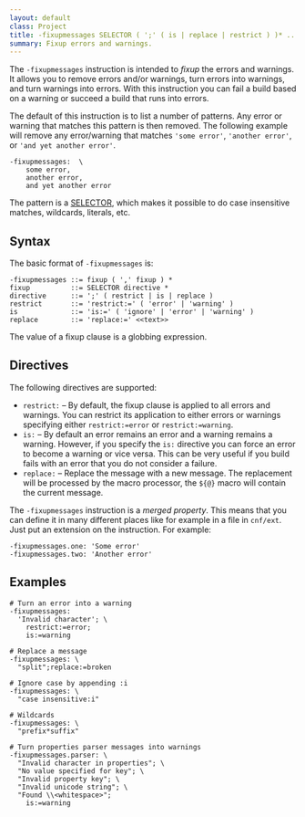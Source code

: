 ```yaml
---
layout: default
class: Project
title: -fixupmessages SELECTOR ( ';' ( is | replace | restrict ) )* ... 
summary: Fixup errors and warnings. 
---
```


The `-fixupmessages` instruction is intended to _fixup_ the errors and warnings. It allows you to remove errors and/or warnings, turn errors into warnings, and turn warnings into errors. With this instruction you can fail a build based on a warning or succeed a build that runs into errors.

The default of this instruction is to list a number of patterns. Any error or warning that matches this pattern is then removed. The following example will remove any  error/warning that matches `'some error'`, `'another error'`, or `'and yet another error'`.

	-fixupmessages:  \
		some error, 
		another error, 
		and yet another error

The pattern is a [SELECTOR][1], which makes it possible to do case insensitive matches, wildcards, literals, etc.

## Syntax

The basic format of `-fixupmessages` is:

	-fixupmessages ::= fixup ( ',' fixup ) *
	fixup          ::= SELECTOR directive *
	directive      ::= ';' ( restrict | is | replace )
	restrict       ::= 'restrict:=' ( 'error' | 'warning' )
	is             ::= 'is:=' ( 'ignore' | 'error' | 'warning' )
	replace        ::= 'replace:=' <<text>> 


The value of a fixup clause is a globbing expression.

## Directives

The following directives are supported:

* `restrict:` – By default, the fixup clause is applied to all errors and warnings. You can restrict its application to either errors or warnings specifying either `restrict:=error` or `restrict:=warning`.
* `is:` – By default an error remains an error and a warning remains a warning. However, if you specify the `is:` directive you can force an error to become a warning or vice versa. This can be very useful if you build fails with an error that you do not consider a failure.
* `replace:` – Replace the message with a new message. The replacement will be processed by the macro processor, the `${@}` macro will contain the current message.

The `-fixupmessages` instruction is a _merged property_. This means that you can define it in many different places like for example in a file in `cnf/ext`. Just put an extension on the instruction. For example:

	-fixupmessages.one: 'Some error'
	-fixupmessages.two: 'Another error'

## Examples

	# Turn an error into a warning
	-fixupmessages:
	  'Invalid character'; \
	    restrict:=error;
	    is:=warning
  
	# Replace a message
	-fixupmessages: \
	  "split";replace:=broken
	  
	# Ignore case by appending :i
	-fixupmessages: \
	  "case insensitive:i"
	
	# Wildcards
	-fixupmessages: \
	  "prefix*suffix"

	# Turn properties parser messages into warnings
	-fixupmessages.parser: \
	  "Invalid character in properties"; \
	  "No value specified for key"; \
	  "Invalid property key"; \
	  "Invalid unicode string"; \
	  "Found \\<whitespace>";
	    is:=warning
	    
[1]: /chapters/820-instructions.html#selector
